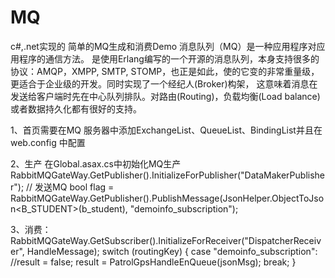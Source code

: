 # MQ
c#,.net实现的 简单的MQ生成和消费Demo
消息队列（MQ）是一种应用程序对应用程序的通信方法。
是使用Erlang编写的一个开源的消息队列，本身支持很多的协议：AMQP，XMPP, SMTP, STOMP，也正是如此，使的它变的非常重量级，更适合于企业级的开发。同时实现了一个经纪人(Broker)构架，
这意味着消息在发送给客户端时先在中心队列排队。对路由(Routing)，负载均衡(Load balance)或者数据持久化都有很好的支持。


1、首页需要在MQ 服务器中添加ExchangeList、QueueList、BindingList并且在web.config 中配置


2、生产 
在Global.asax.cs中初始化MQ生产 RabbitMQGateWay.GetPublisher().InitializeForPublisher("DataMakerPublisher");
           // 发送MQ
            bool flag = RabbitMQGateWay.GetPublisher().PublishMessage(JsonHelper.ObjectToJson<B_STUDENT>(b_student), "demoinfo_subscription");


3、消费：RabbitMQGateWay.GetSubscriber().InitializeForReceiver("DispatcherReceiver", HandleMessage);
                switch (routingKey)
                {
                    case "demoinfo_subscription":
                        //result = false;
                        result = PatrolGpsHandleEnQueue(jsonMsg);
                        break;
                }
